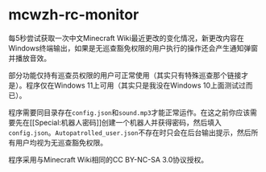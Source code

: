 # mcwzh-rc-monitor
每5秒尝试获取一次中文Minecraft Wiki最近更改的变化情况，新更改内容在Windows终端输出，如果是无巡查豁免权限的用户执行的操作还会产生通知弹窗并播放音效。

部分功能仅持有巡查员权限的用户可正常使用（其实只有特殊巡查那个链接才是）。程序仅在Windows 11上可用（其实只是我没在Windows 10上面测试过而已）。

程序需要同目录存在`config.json`和`sound.mp3`才能正常运作。在这之前你应该需要先在[[Special:机器人密码]]创建一个机器人并获得密码，然后填入`config.json`。`Autopatrolled_user.json`不存在时只会在后台输出提示，然后所有用户均视为无巡查豁免权限。

程序采用与Minecraft Wiki相同的CC BY-NC-SA 3.0协议授权。
